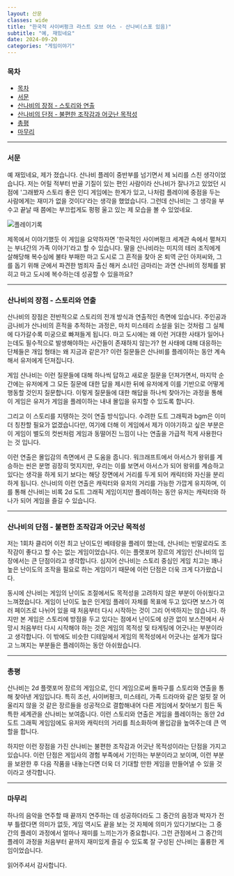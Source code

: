 ```yaml
---
layout: 산문
classes: wide
title: "한국적 사이버펑크 라스트 오브 어스 - 산나비(스포 있음)"
subtitle: "예, 재밌네요"
date: 2024-09-20
categories: "게임이야기"
---
```


### 목차

- [목차](#목차)
- [서문](#서문)
- [산나비의 장점 - 스토리와 연출](#산나비의-장점---스토리와-연출)
- [산나비의 단점 - 불편한 조작감과 어긋난 목적성](#산나비의-단점---불편한-조작감과-어긋난-목적성)
- [총평](#총평)
- [마무리](#마무리)

---

### 서문

예 재밌네요, 제가 졌습니다. 산나비 플레이 중반부를 넘기면서 제 뇌리를 스친 생각이었습니다. 저는 어릴 적부터
반골 기질이 있는 편인 사람이라 산나비가 잘나가고 있었던 시점에 '그래봤자 스토리 좋은 인디 게임에는 한계가 있고,
나처럼 플레이에 중점을 두는 사람에게는 재미가 없을 것이다'라는 생각을 했었습니다. 그런데 산나비는 그 생각을
부수고 끝날 때 쯤에는 부끄럽게도 펑펑 울고 있는 제 모습을 볼 수 있었네요.

![플레이기록](/images/산나비%20리뷰/화면%20캡처%202024-09-20%20232043.png)

제목에서 이야기했듯 이 게임을 요약하자면 '한국적인 사이버펑크 세계관 속에서 펼쳐지는 부녀간의 가족 이야기'라고
할 수 있습니다. 딸을 산나비라는 미지의 테러 조직에게 살해당해 복수심에 불타 부패한 마고 도시로 그 흔적을 찾아
온 퇴역 군인 아저씨와, 그를 돕기 위해 군에서 파견한 범죄자 출신 해커 소녀인 금마리는 과연 산나비의 정체를 밝히고
마고 도시에 복수하는데 성공할 수 있을까요?

---

### 산나비의 장점 - 스토리와 연출

산나비의 장점은 전반적으로 스토리의 전개 방식과 연출적인 측면에 있습니다. 주인공과 금나비가 산나비의 흔적을
추적하는 과정은, 마치 미스테리 소설을 읽는 것처럼 그 실체에 다가갈수록 미궁으로 빠져들게 됩니다. 마고 도시에는
왜 이런 거대한 사태가 일어나는데도 필수적으로 발생해야하는 사건들이 존재하지 않는가? 현 사태에 대해 대응하는
단체들은 개입 형태는 왜 지금과 같은가? 이런 질문들은 산나비를 플레이하는 동안 계속해서 유저에게 던져집니다.

게임 산나비는 이런 질문들에 대해 하나씩 답하고 새로운 질문을 던져가면서, 마지막 순간에는 유저에게 그 모든 질문에
대한 답을 제시한 뒤에 유저에게 이를 기반으로 어떻게 행동할 것인지 질문합니다. 이렇게 질문들에 대한 해답을 하나씩
찾아가는 과정을 통해 이 게임은 유저가 게임을 플레이하는 내내 몰입을 유지할 수 있도록 합니다.

그리고 이 스토리를 지탱하는 것이 연출 방식입니다. 수려한 도트 그래픽과 bgm은 이미 더 칭찬할 필요가 없겠습니다만,
여기에 더해 이 게임에서 제가 이야기하고 싶은 부분은 이 게임이 별도의 컷씬처럼 게임과 동떨어진 느낌이 나는
연출을 가급적 적게 사용한다는 것 입니다.

이런 연출은 몰입감의 측면에서 큰 도움을 줍니다. 워크래프트에서 아서스가 왕위를 계승하는 씬은 분명 굉장히 멋지지만,
우리는 이를 보면서 아서스가 되어 왕위를 계승하고 있다는 생각을 하게 되기 보다는 해당 장면에서 거리를 두게 되어
캐릭터와 자신을 분리하게 됩니다. 산나비의 이런 연출은 캐릭터와 유저의 거리를 가능한 가깝게 유지하며, 이를 통해
산나비는 비록 2d 도트 그래픽 게임이지만 플레이하는 동안 유저는 캐릭터와 하나가 되어 게임을 즐길 수 있습니다.

---

### 산나비의 단점 - 불편한 조작감과 어긋난 목적성

저는 1회차 클리어 이전 최고 난이도인 베테랑을 플레이 했는데, 산나비는 빈말로라도 조작감이 좋다고 할 수는
없는 게임이었습니다. 이는 플랫포머 장르의 게임인 산나비의 입장에서는 큰 단점이라고 생각합니다. 심지어 산나비는
스토리 중심인 게임 치고는 꽤나 높은 난이도의 조작을 필요로 하는 게임이기 때문에 이런 단점은 더욱 크게 다가왔습니다.

동시에 산나비는 게임의 난이도 조절에서도 목적성을 고려하지 않은 부분이 아쉬웠다고 느껴졌습니다. 게임이
난이도 높은 인게임 플레이 자체를 목표에 두고 있다면 보스가 여러 페이즈로 나뉘어 있을 때 처음부터 다시 시작하는
것이 그리 어색하지는 않습니다. 하지만 본 게임은 스토리에 방점을 두고 있다는 점에서 난이도에 상관 없이 보스전에서
사망시 처음부터 다시 시작해야 하는 것은 게임의 목적성 및 타게팅에 어긋나는 부분이라고 생각합니다. 이 밖에도 비슷한
디테일에서 게임의 목적성에서 어긋나는 설계가 많다고 느껴지는 부분들은 플레이하는 동안 아쉬웠습니다.

---

### 총평

산나비는 2d 플랫포머 장르의 게임으로, 인디 게임으로써 돌파구를 스토리와 연출을 통해 찾아낸 게임입니다. 특히
조선, 사이버펑크, 미스테리, 가족 드라마와 같은 얼핏 잘 어울리지 않을 것 같은 장르들을 성공적으로 결합해내어
다른 게임에서 찾아보기 힘든 독특한 세계관을 산나비는 보여줍니다. 이런 스토리와 연출은 게임을 플레이하는 동안
2d 도트 그래픽 게임임에도 유저와 캐릭터의 거리를 최소화하며 몰입감을 높여주는데 큰 역할을 합니다.

하지만 이런 장점을 가진 산나비는 불편한 조작감과 어긋난 목적성이라는 단점을 가지고 있습니다. 이런 단점은
게임사의 경험 부족에서 기인하는 부분이라고 보이며, 이런 부분을 보완한 후 다음 작품을 내놓는다면 더욱 더 기대할
만한 게임을 만들어낼 수 있을 것이라고 생각합니다.

---

### 마무리

하나의 음악을 연주할 때 끝까지 연주하는 데 성공하더라도 그 중간의 음정과 박자가 전부 틀렸다면 의미가 없듯,
게임 역시도 끝을 보는 것 자체에 의미가 있다기보다는 그 중간의 플레이 과정에서 얼마나 재미를 느끼는가가 중요합니다.
그런 관점에서 그 중간의 플레이 과정을 처음부터 끝까지 재미있게 즐길 수 있도록 잘 구성된 산나비는 훌륭한 게임이었습니다.

읽어주셔서 감사합니다.
